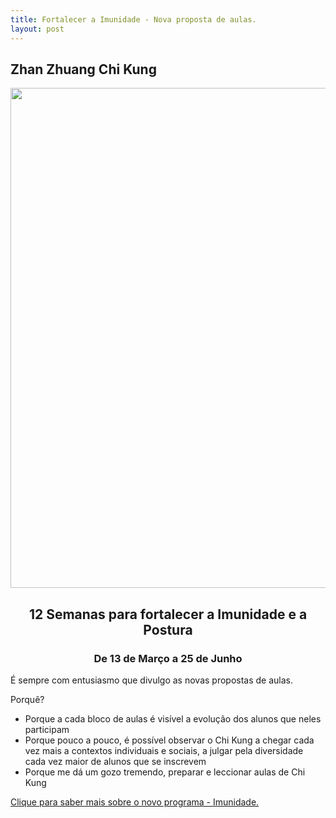 ```yaml
---
title: Fortalecer a Imunidade - Nova proposta de aulas.
layout: post
---
```

## Zhan Zhuang Chi Kung 

<p align="center"><img src="http://lourencoazevedo.com/imagens/imunidade.jpg" style="width: 800px"></p>

<h2 style="text-align: center;">
  12 Semanas para fortalecer a Imunidade e a Postura
</h2>

<h3 style="text-align: center;">
  De 13 de Março a 25 de Junho
</h3>

É sempre com entusiasmo que divulgo as novas propostas de aulas. 

Porquê?

+ Porque a cada bloco de aulas é visível a evolução dos alunos que neles participam
+ Porque pouco a pouco, é possível observar o Chi Kung a chegar cada vez mais a contextos individuais e sociais, a julgar pela diversidade cada vez maior de alunos que se inscrevem
+ Porque me dá um gozo tremendo, preparar e leccionar aulas de Chi Kung

[Clique para saber mais sobre o novo programa - Imunidade.](http://lourencoazevedo.com/imunidade.html)
